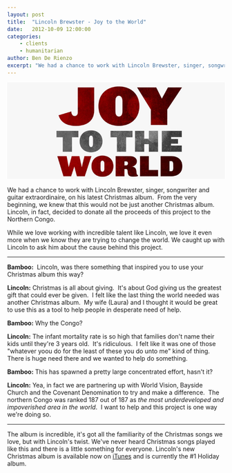 ```yaml
---
layout: post
title:  "Lincoln Brewster - Joy to the World"
date:   2012-10-09 12:00:00
categories:
    - clients
    - humanitarian
author: Ben De Rienzo
excerpt: "We had a chance to work with Lincoln Brewster, singer, songwriter and guitar extraordinaire, on his latest Christmas album.  From the very beginning, we knew that this would not be just another Christmas album. Lincoln, in fact, decided to donate all the proceeds of this project to the Northern Congo."
---
```


![Joy To The World](/images/posts/joy-to-the-world.jpg)

We had a chance to work with Lincoln Brewster, singer, songwriter and guitar extraordinaire, on his latest Christmas album.  From the very beginning, we knew that this would not be just another Christmas album. Lincoln, in fact, decided to donate all the proceeds of this project to the Northern Congo.

While we love working with incredible talent like Lincoln, we love it even more when we know they are trying to change the world. We caught up with Lincoln to ask him about the cause behind this project.

___

**Bamboo:**  Lincoln, was there something that inspired you to use your Christmas album this way?

**Lincoln:** Christmas is all about giving.  It's about God giving us the greatest gift that could ever be given.  I felt like the last thing the world needed was another Christmas album.  My wife (Laura) and I thought it would be great to use this as a tool to help people in desperate need of help.

**Bamboo:** Why the Congo?

**Lincoln:** The infant mortality rate is so high that families don't name their kids until they're 3 years old.  It's ridiculous.  I felt like it was one of those "whatever yoou do for the least of these you do unto me" kind of thing.  There is huge need there and we wanted to help do something.

**Bamboo:** This has spawned a pretty large concentrated effort, hasn't it?

**Lincoln:** Yea, in fact we are partnering up with World Vision, Bayside Church and the Covenant Denomination to try and make a difference.  The northern Congo was ranked 187 out of 187 as _the most underdeveloped and impoverished area in the world_.  I want to help and this project is one way we're doing so.

___

The album is incredible, it's got all the familiarity of the Christmas songs we love, but with Lincoln's twist. We've never heard Christmas songs played like this and there is a little something for everyone. Lincoln's new Christmas album is available now on [iTunes](http://itunes.apple.com/us/album/joy-to-the-world/id567136824) and is currently the #1 Holiday album.